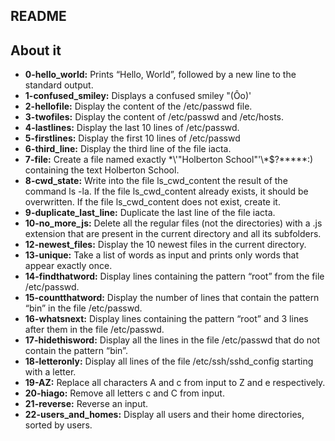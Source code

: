 ## README

## About it

- **0-hello_world:** Prints “Hello, World”, followed by a new line to the standard output.
- **1-confused_smiley:** Displays a confused smiley "(Ôo)'
- **2-hellofile:** Display the content of the /etc/passwd file.
- **3-twofiles:** Display the content of /etc/passwd and /etc/hosts.
- **4-lastlines:** Display the last 10 lines of /etc/passwd.
- **5-firstlines:** Display the first 10 lines of /etc/passwd
- **6-third_line:** Display the third line of the file iacta.
- **7-file:** Create a file named exactly \*\\'"Holberton School"\'\\*$\?\*\*\*\*\*:) containing the text Holberton School.
- **8-cwd_state:** Write into the file ls_cwd_content the result of the command ls -la. If the file ls_cwd_content already exists, it should be overwritten. If the file ls_cwd_content does not exist, create it.
- **9-duplicate_last_line:** Duplicate the last line of the file iacta.
- **10-no_more_js:** Delete all the regular files (not the directories) with a .js extension that are present in the current directory and all its subfolders.
- **12-newest_files:** Display the 10 newest files in the current directory.
- **13-unique:** Take a list of words as input and prints only words that appear exactly once.
- **14-findthatword:** Display lines containing the pattern “root” from the file /etc/passwd.
- **15-countthatword:** Display the number of lines that contain the pattern “bin” in the file /etc/passwd.
- **16-whatsnext:** Display lines containing the pattern “root” and 3 lines after them in the file /etc/passwd.
- **17-hidethisword:** Display all the lines in the file /etc/passwd that do not contain the pattern “bin”.
- **18-letteronly:** Display all lines of the file /etc/ssh/sshd_config starting with a letter.
- **19-AZ:** Replace all characters A and c from input to Z and e respectively.
- **20-hiago:** Remove all letters c and C from input.
- **21-reverse:** Reverse an input.
- **22-users_and_homes:** Display all users and their home directories, sorted by users.